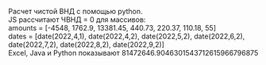 Расчет чистой ВНД с помощью python.  
JS  рассчитают ЧВНД = 0 для массивов:  
amounts = [-4548, 1762.9, 13381.45, 440.73, 220.37, 110.18, 55]  
dates = [date(2022,4,1), date(2022,4,2), date(2022,5,2), date(2022,6,2), date(2022,7,2), date(2022,8,2), date(2022,9,2)]  
Excel, Java и Python показывают 81472646.9046301543712615966796875  
